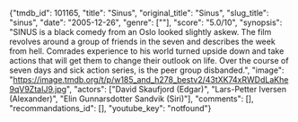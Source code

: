 {"tmdb_id": 101165, "title": "Sinus", "original_title": "Sinus", "slug_title": "sinus", "date": "2005-12-26", "genre": [""], "score": "5.0/10", "synopsis": "SINUS is a black comedy from an Oslo looked slightly askew. The film revolves around a group of friends in the seven and describes the week from hell. Comrades experience to his world turned upside down and take actions that will get them to change their outlook on life. Over the course of seven days and sick action series, is the peer group disbanded.", "image": "https://image.tmdb.org/t/p/w185_and_h278_bestv2/43tXK74xRWDdLaKhe9qV9ZtaIJ9.jpg", "actors": ["David Skaufjord (Edgar)", "Lars-Petter Iversen (Alexander)", "Elin Gunnarsdotter Sandvik (Siri)"], "comments": [], "recommandations_id": [], "youtube_key": "notfound"}